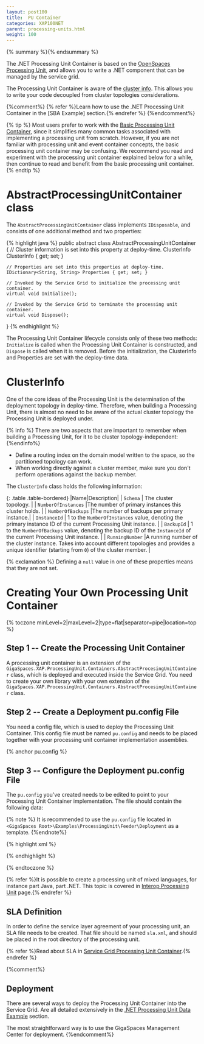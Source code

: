 ```yaml
---
layout: post100
title:  PU Container
categories: XAP100NET
parent: processing-units.html
weight: 100
---
```




{% summary %}{% endsummary %}



The .NET Processing Unit Container is based on the [OpenSpaces Processing Unit](./processing-units.html), and allows you to write a .NET component that can be managed by the service grid.

The Processing Unit Container is aware of the [cluster info](#ClusterInfo). This allows you to write your code decoupled from cluster topologies considerations.

{%comment%}
{% refer %}Learn how to use the .NET Processing Unit Container in the [SBA Example] section.{% endrefer %}
{%endcomment%}

{% tip %}
 Most users prefer to work with the [Basic Processing Unit Container](./basic-processing-unit-container.html), since it simplifies many common tasks associated with implementing a processing unit from scratch.
However, if you are not familiar with processing unit and event container concepts, the basic processing unit container may be confusing. We recommend you read and experiment with the processing unit container explained below for a while, then continue to read and benefit from the basic processing unit container.
{% endtip %}

# AbstractProcessingUnitContainer class

The `AbstractProcessingUnitContainer` class implements `IDisposable`, and consists of one additional method and two properties:

{% highlight java %}
public abstract class AbstractProcessingUnitContainer
{
    // Cluster information is set into this property at deploy-time.
    ClusterInfo ClusterInfo { get; set; }

    // Properties are set into this properties at deploy-time.
    IDictionary<String, String> Properties { get; set; }

    // Invoked by the Service Grid to initialize the processing unit container.
    virtual void Initialize();

    // Invoked by the Service Grid to terminate the processing unit container.
    virtual void Dispose();
}
{% endhighlight %}

The Processing Unit Container lifecycle consists only of these two methods: `Initialize` is called when the Processing Unit Container is constructed, and `Dispose` is called when it is removed. Before the initialization, the ClusterInfo and Properties are set with the deploy-time data.

# ClusterInfo

One of the core ideas of the Processing Unit is the determination of the deployment topology in deploy-time. Therefore, when building a Processing Unit, there is almost no need to be aware of the actual cluster topology the Processing Unit is deployed under.

{% info %}
There are two aspects that are important to remember when building a Processing Unit, for it to be cluster topology-independent:
{%endinfo%}

- Define a routing index on the domain model written to the space, so the partitioned topology can work.
- When working directly against a cluster member, make sure you don't perform operations against the backup member.

The `ClusterInfo` class holds the following information:

{: .table .table-bordered}
|Name|Description|
| `Schema` | The cluster topology. |
| `NumberOfInstances` |The number of primary instances this cluster holds. |
| `NumberOfBackups` |The number of backups per primary instance.|
| `InstanceId` | 1 to the `NumberOfInstances` value, denoting the primary instance ID of the current Processing Unit instance. |
| `BackupId` | 1 to the `NumberOfBackups` value, denoting the backup ID of the `InstanceId` of the current Processing Unit instance. |
| `RunningNumber` |A running number of the cluster instance. Takes into account different topologies and provides a unique identifier (starting from `0`) of the cluster member. |

{% exclamation %} Defining a `null` value in one of these properties means that they are not set.

# Creating Your Own Processing Unit Container

{% toczone minLevel=2|maxLevel=2|type=flat|separator=pipe|location=top %}

## Step 1 -- Create the Processing Unit Container

A processing unit container is an extension of the `GigaSpaces.XAP.ProcessingUnit.Containers.AbstractProcesingUnitContainer` class, which is deployed and executed inside the Service Grid. You need to create your own library with your own extension of the `GigaSpaces.XAP.ProcessingUnit.Containers.AbstractProcesingUnitContainer` class.

## Step 2 -- Create a Deployment pu.config File

You need a config file, which is used to deploy the Processing Unit Container. This config file must be named `pu.config` and needs to be placed together with your processing unit container implementation assemblies.

{% anchor pu.config %}

## Step 3 -- Configure the Deployment pu.config File

The `pu.config` you've created needs to be edited to point to your Processing Unit Container implementation. The file should contain the following data:

{% note %}
It is recommended to use the `pu.config` file located in `<GigaSpaces Root>\Examples\ProcessingUnit\Feeder\Deployment` as a template.
{%endnote%}

{% highlight xml %}
<?xml version="1.0" encoding="utf-8" ?>
<configuration>
  <configSections>
    <section name="GigaSpaces.XAP" type="GigaSpaces.XAP.Configuration.GigaSpacesXAPConfiguration, GigaSpaces.Core"/>
  </configSections>
  <appSettings>
    <add key="[customkey1]" value="[customvalue1]"/>
  </appSettings>
  <GigaSpaces.XAP>
    <ProcessingUnitContainer Type="[Assembly Qualified Name]"/>
  </GigaSpaces.XAP>
</configuration>
{% endhighlight %}

{% endtoczone %}

{% refer %}It is possible to create a processing unit of mixed languages, for instance part Java, part .NET. This topic is covered in [Interop Processing Unit](./interop-processing-unit.html) page.{% endrefer %}

# SLA Definition

In order to define the service layer agreement of your processing unit, an SLA file needs to be created.
That file should be named `sla.xml`, and should be placed in the root directory of the processing unit.

{% refer %}Read about SLA in [Service Grid Processing Unit Container](./basic-processing-unit-container.html).{% endrefer %}

{%comment%}
# Deployment

There are several ways to deploy the Processing Unit Container into the Service Grid. Are all detailed extensively in the [.NET Processing Unit Data Example](./dotnet-your-first-xtp-application.html#Deployment) section.

The most straightforward way is to use the GigaSpaces Management Center for deployment.
{%endcomment%}
